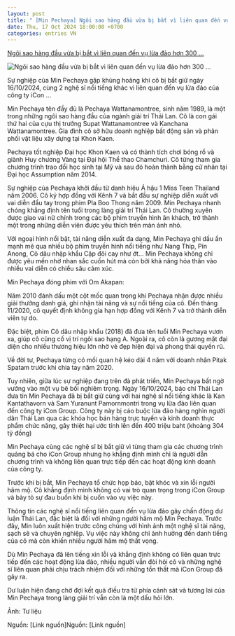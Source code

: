 ```yaml
---
layout: post
title: " [Min Pechaya] Ngôi sao hàng đầu vừa bị bắt vì liên quan đến vụ lừa đảo hơn 300 ..."
date: Thu, 17 Oct 2024 18:00:00 +0700
categories: entries VN
---
```

[Ngôi sao hàng đầu vừa bị bắt vì liên quan đến vụ lừa đảo hơn 300 ...](https://www.24h.com.vn/giai-tri/ngoi-sao-hang-dau-vua-bi-bat-vi-lien-quan-den-vu-lua-dao-hon-300-ty-dong-c731a1611422.html)

![Ngôi sao hàng đầu vừa bị bắt vì liên quan đến vụ lừa đảo hơn 300 ...](https://icdn.24h.com.vn/upload/4-2024/images/2024-10-17/1729146015-514-thumbnail-width740height495_anh_cat_3_2-auto-crop-watermark.jpg)

Sự nghiệp của Min Pechaya gặp khủng hoảng khi cô bị bắt giữ ngày 16/10/2024, cùng 2 nghệ sĩ nổi tiếng khác vì liên quan đến vụ lừa đảo của công ty iCon ...

Min Pechaya tên đầy đủ là Pechaya Wattanamontree, sinh năm 1989, là một trong những ngôi sao hàng đầu của ngành giải trí Thái Lan. Cô là con gái thứ hai của cựu thị trưởng Supat Wattanamontree và Kanchana Wattanamontree. Gia đình cô sở hữu doanh nghiệp bất động sản và phân phối vật liệu xây dựng tại Khon Kaen.

Pechaya tốt nghiệp Đại học Khon Kaen và có thành tích chơi bóng rổ và giành Huy chương Vàng tại Đại hội Thể thao Chamchuri. Cô từng tham gia chương trình trao đổi học sinh tại Mỹ và sau đó hoàn thành bằng cử nhân tại Đại học Assumption năm 2014.

Sự nghiệp của Pechaya khởi đầu từ danh hiệu Á hậu 1 Miss Teen Thailand năm 2006. Cô ký hợp đồng với Kênh 7 và bắt đầu sự nghiệp diễn xuất với vai diễn đầu tay trong phim Pla Boo Thong năm 2009. Min Pechaya nhanh chóng khẳng định tên tuổi trong làng giải trí Thái Lan. Cô thường xuyên được giao vai nữ chính trong các bộ phim truyền hình ăn khách, trở thành một trong những diễn viên được yêu thích trên màn ảnh nhỏ.

Với ngoại hình nổi bật, tài năng diễn xuất đa dạng, Min Pechaya ghi dấu ấn mạnh mẽ qua nhiều bộ phim truyền hình nổi tiếng như Nang Thip, Pin Anong, Cô dâu nhập khẩu Cặp đôi cay như ớt... Min Pechaya không chỉ được yêu mến nhờ nhan sắc cuốn hút mà còn bởi khả năng hóa thân vào nhiều vai diễn có chiều sâu cảm xúc.

Min Pechaya đóng phim với Om Akapan:

Năm 2010 đánh dấu một cột mốc quan trọng khi Pechaya nhận được nhiều giải thưởng danh giá, ghi nhận tài năng và sự nổi tiếng của cô. Đến tháng 11/2020, cô quyết định không gia hạn hợp đồng với Kênh 7 và trở thành diễn viên tự do.

Đặc biệt, phim Cô dâu nhập khẩu (2018) đã đưa tên tuổi Min Pechaya vươn xa, giúp cô củng cố vị trí ngôi sao hạng A. Ngoài ra, cô còn là gương mặt đại diện cho nhiều thương hiệu lớn nhờ vẻ đẹp hiện đại và phong thái quyến rũ.

Về đời tư, Pechaya từng có mối quan hệ kéo dài 4 năm với doanh nhân Pitak Spatam trước khi chia tay năm 2020.

Tuy nhiên, giữa lúc sự nghiệp đang trên đà phát triển, Min Pechaya bất ngờ vướng vào một vụ bê bối nghiêm trọng. Ngày 16/10/2024, báo chí Thái Lan đưa tin Min Pechaya đã bị bắt giữ cùng với hai nghệ sĩ nổi tiếng khác là Kan Kantathavorn và Sam Yuranunt Pamornmontri trong vụ lừa đảo liên quan đến công ty iCon Group. Công ty này bị cáo buộc lừa đảo hàng nghìn người dân Thái Lan qua các khóa học bán hàng trực tuyến và kinh doanh thực phẩm chức năng, gây thiệt hại ước tính lên đến 400 triệu baht (khoảng 304 tỷ đồng)

Min Pechaya cùng các nghệ sĩ bị bắt giữ vì từng tham gia các chương trình quảng bá cho iCon Group nhưng họ khẳng định mình chỉ là người dẫn chương trình và không liên quan trực tiếp đến các hoạt động kinh doanh của công ty.

Trước khi bị bắt, Min Pechaya tổ chức họp báo, bật khóc và xin lỗi người hâm mộ. Cô khẳng định mình không có vai trò quan trọng trong iCon Group và bày tỏ sự đau buồn khi bị cuốn vào vụ việc này.

Thông tin các nghệ sĩ nổi tiếng liên quan đến vụ lừa đảo gây chấn động dư luận Thái Lan, đặc biệt là đối với những người hâm mộ Min Pechaya. Trước đây, Min luôn xuất hiện trước công chúng với hình ảnh một nghệ sĩ tài năng, sạch sẽ và chuyên nghiệp. Vụ việc này không chỉ ảnh hưởng đến danh tiếng của cô mà còn khiến nhiều người hâm mộ thất vọng.

Dù Min Pechaya đã lên tiếng xin lỗi và khẳng định không có liên quan trực tiếp đến các hoạt động lừa đảo, nhiều người vẫn đòi hỏi cô và những nghệ sĩ liên quan phải chịu trách nhiệm đối với những tổn thất mà iCon Group đã gây ra.

Dư luận hiện đang chờ đợi kết quả điều tra từ phía cảnh sát và tương lai của Min Pechaya trong làng giải trí vẫn còn là một dấu hỏi lớn.

Ảnh: Tư liệu

Nguồn: [Link nguồn]Nguồn: [Link nguồn]

